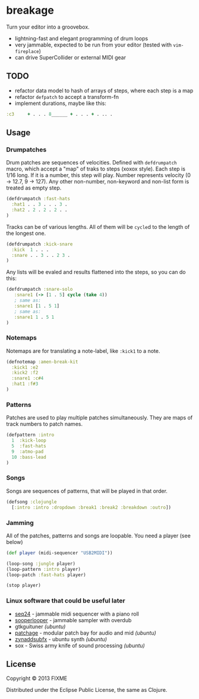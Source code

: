 # breakage

Turn your editor into a groovebox.

* lightning-fast and elegant programming of drum loops
* very jammable, expected to be run from your editor (tested with `vim-fireplace`)
* can drive SuperCollider or external MIDI gear

## TODO

- refactor data model to hash of arrays of steps, where each step is a map
- refactor `defpatch` to accept a transform-fn
- implement durations, maybe like this:

```clojure
:c3     + . . . 8______ + . . . + . .. .
```

## Usage

### Drumpatches

Drum patches are sequences of velocities.
Defined with `defdrumpatch` macro, which accept
a "map" of traks to steps (xoxox style).
Each step is 1/16 long.
If it is a number, this step will play. Number represents velocity (0 -> 12.7, 9 -> 127).
Any other non-number, non-keyword and non-list form is treated as empty step.

```clojure
(defdrumpatch :fast-hats
  :hat1 . . 3 . . . 3 .
  :hat2 . 2 . 2 . 2 . .
)
```

Tracks can be of various lengths. All of them will be `cycle`d to the length
of the longest one.

```clojure
(defdrumpatch :kick-snare
  :kick  1 . . .
  :snare . . 3 . . 2 3 .
)
```

Any lists will be evaled and results flattened into the steps, so you can do this:

```clojure
(defdrumpatch :snare-solo
   :snare1 (-> [1 . 5] cycle (take 4))
   ; same as:
   :snare1 [1 . 5 1]
   ; same as:
   :snare1 1 . 5 1
)
```

### Notemaps

Notemaps are for translating a note-label, like `:kick1` to a note.

```clojure
(defnotemap :amen-break-kit
  :kick1 :e2
  :kick2 :f2
  :snare1 :c#4
  :hat1 :f#3
)
```

### Patterns

Patches are used to play multiple patches simultaneously.
They are maps of track numbers to patch names.

```clojure
(defpattern :intro
  1  :kick-loop
  5  :fast-hats
  9  :atmo-pad
  10 :bass-lead
)
```

### Songs

Songs are sequences of patterns, that will be played in that order.

```clojure
(defsong :clojungle
  [:intro :intro :dropdown :break1 :break2 :breakdown :outro])
```

### Jamming

All of the patches, patterns and songs are loopable.
You need a player (see below)

```clojure
(def player (midi-sequencer "USB2MIDI"))

(loop-song :jungle player)
(loop-pattern :intro player)
(loop-patch :fast-hats player)

(stop player)
```

### Linux software that could be useful later

* [seq24](http://www.filter24.org/seq24/) - jammable midi sequencer with a piano roll
* [sooperlooper](http://essej.net/sooperlooper/) - jammable sampler with overdub
* gtkguituner *(ubuntu)*
* [patchage](http://drobilla.net/software/patchage/) - modular patch bay for audio and mid  *(ubuntu)*
* [zynaddsubfx](http://zynaddsubfx.sourceforge.net/) - ubuntu synth  *(ubuntu)*
* sox - Swiss army knife of sound processing *(ubuntu)*



## License

Copyright © 2013 FIXME

Distributed under the Eclipse Public License, the same as Clojure.
